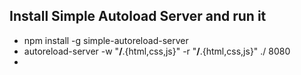## Install Simple Autoload Server and run it

- npm install -g simple-autoreload-server
- autoreload-server -w "**/**.{html,css,js}" -r "**/**.{html,css,js}" ./ 8080
-

